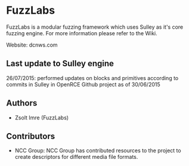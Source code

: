 # FuzzLabs

FuzzLabs is a modular fuzzing framework which uses Sulley as it's core fuzzing engine.
For more information please refer to the Wiki.

Website: dcnws.com

## Last update to Sulley engine

26/07/2015: performed updates on blocks and primitives according to commits in Sulley in OpenRCE Github project as of 30/06/2015

## Authors

 - Zsolt Imre (FuzzLabs)

## Contributors

 - NCC Group: NCC Group has contributed resources to the project to create descriptors for different media file formats.


